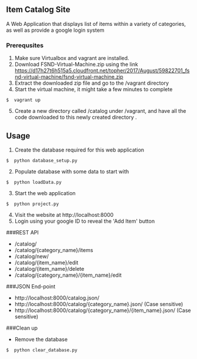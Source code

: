 ## Item Catalog Site
A Web Application that displays list of items within a variety of categories,
as well as provide a google login system

### Prerequsites
1. Make sure Virtualbox and vagrant are installed. 
2. Download FSND-Virtual-Machine.zip using the link https://d17h27t6h515a5.cloudfront.net/topher/2017/August/59822701_fsnd-virtual-machine/fsnd-virtual-machine.zip
3. Extract the downloaded zip file and go to the /vagrant directory
4. Start the virtual machine, it might take a few minutes to complete
```
$  vagrant up
```
5. Create a new directory called /catalog under /vagrant, and have all the code downloaded to this newly created directory .

## Usage
1. Create the database required for this web application 
```
$  python database_setup.py
```
2. Populate database with some data to start with
```
$  python loadData.py
```
3. Start the web application
```
$  python project.py
```
4. Visit the website at http://localhost:8000
5. Login using your google ID to reveal the 'Add Item' button

###REST API
- /catalog/
- /catalog/{category_name}/items
- /catalog/new/
- /catalog/{item_name}/edit
- /catalog/{item_name}/delete
- /catalog/{category_name}/{item_name}/edit

###JSON End-point
- http://localhost:8000/catalog.json/
- http://localhost:8000/catalog/{category_name}.json/  (Case sensitive)
- http://localhost:8000/catalog/{category_name}/{item_name}.json/ (Case sensitive)

###Clean up
- Remove the database
```
$  python clear_database.py
```
